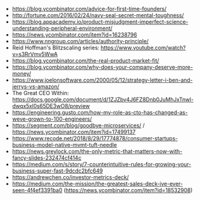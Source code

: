 - https://blog.ycombinator.com/advice-for-first-time-founders/
- http://fortune.com/2016/02/24/navy-seal-secret-mental-toughness/
- https://blog.appacademy.io/product-misjudgment-imperfect-science-understanding-peripheral-environment/
- https://news.ycombinator.com/item?id=16238796
- https://www.nngroup.com/articles/authority-principle/
- Reid Hoffman's Blitzscaling series: https://www.youtube.com/watch?v=s3RrVmv5WwA
- https://blog.ycombinator.com/the-real-product-market-fit/
- https://blog.ycombinator.com/why-does-your-company-deserve-more-money/
- https://www.joelonsoftware.com/2000/05/12/strategy-letter-i-ben-and-jerrys-vs-amazon/
- The Great CEO Within: https://docs.google.com/document/d/1ZJZbv4J6FZ8Dnb0JuMhJxTnwl-dwqx5xl0s65DE3wO8/preview
- https://engineering.gusto.com/how-my-role-as-cto-has-changed-as-weve-grown-to-100-engineers/
- https://segment.com/blog/goodbye-microservices/ / https://news.ycombinator.com/item?id=17499137
- https://www.recode.net/2018/8/29/17774878/consumer-startups-business-model-native-mvmt-tuft-needle
- https://news.greylock.com/the-only-metric-that-matters-now-with-fancy-slides-232474cf414c
- https://medium.com/s/story/7-counterintuitive-rules-for-growing-your-business-super-fast-9dcdc2bfc649
- https://andrewchen.co/investor-metrics-deck/
- https://medium.com/the-mission/the-greatest-sales-deck-ive-ever-seen-4f4ef3391ba0 (https://news.ycombinator.com/item?id=18532908)
